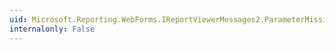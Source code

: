 ```yaml
---
uid: Microsoft.Reporting.WebForms.IReportViewerMessages2.ParameterMissingSelectionError(System.String)
internalonly: False
---
```

